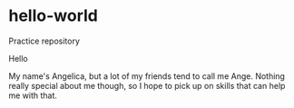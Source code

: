 # hello-world
Practice repository

Hello

My name's Angelica, but a lot of my friends tend to call me Ange.
Nothing really special about me though,
so I hope to pick up on skills that can help me with that.
